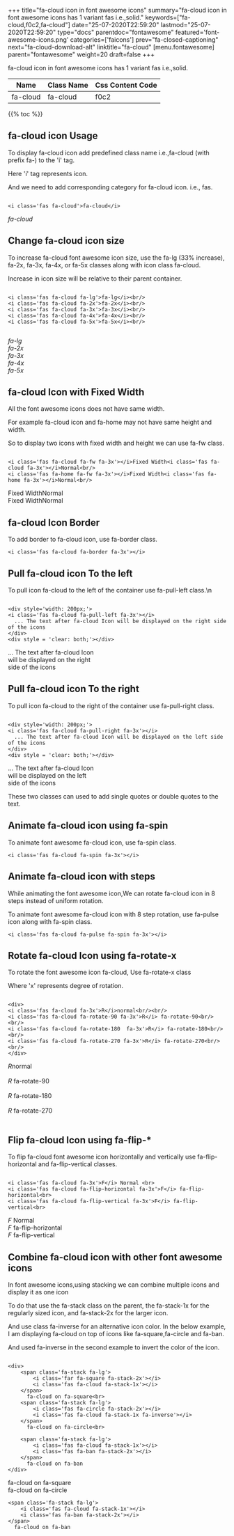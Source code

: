 +++
title="fa-cloud icon in font awesome icons"
summary="fa-cloud icon in font awesome icons has 1 variant fas i.e.,solid."
keywords=["fa-cloud,f0c2,fa-cloud"]
date="25-07-2020T22:59:20"
lastmod="25-07-2020T22:59:20"
type="docs"
parentdoc="fontawesome"
featured='font-awesome-icons.png'
categories=['faicons']
prev="fa-closed-captioning"
next="fa-cloud-download-alt"
linktitle="fa-cloud"
[menu.fontawesome]
parent="fontawesome"
weight=20
draft=false
+++


fa-cloud icon in font awesome icons has 1 variant fas i.e.,solid.

<div class='table-responsive'><table class='table'><thead><tr><th>Name</th><th>Class Name</th><th>Css Content Code</th></tr></thead><tbody><tr><td>fa-cloud</td><td>fa-cloud</td><td>f0c2</td></tr></tbody></table></div>


{{% toc %}}


## fa-cloud icon Usage

To display fa-cloud icon add predefined class name i.e.,fa-cloud (with prefix fa-) to the 'i' tag.

Here 'i' tag represents icon.

And we need to add corresponding category for fa-cloud icon. i.e., fas.


```

<i class='fas fa-cloud'>fa-cloud</i>
```

<i class='fas fa-cloud'>fa-cloud</i>




## Change fa-cloud icon size
To increase fa-cloud font awesome icon size, use the fa-lg (33% increase), fa-2x, fa-3x, fa-4x, or fa-5x classes along with icon class fa-cloud.

Increase in icon size will be relative to their parent container. 

```

<i class='fas fa-cloud fa-lg'>fa-lg</i><br/>
<i class='fas fa-cloud fa-2x'>fa-2x</i><br/>
<i class='fas fa-cloud fa-3x'>fa-3x</i><br/>
<i class='fas fa-cloud fa-4x'>fa-4x</i><br/>
<i class='fas fa-cloud fa-5x'>fa-5x</i><br/>
            
```

<i class='fas fa-cloud fa-lg'>fa-lg</i><br/>
<i class='fas fa-cloud fa-2x'>fa-2x</i><br/>
<i class='fas fa-cloud fa-3x'>fa-3x</i><br/>
<i class='fas fa-cloud fa-4x'>fa-4x</i><br/>
<i class='fas fa-cloud fa-5x'>fa-5x</i><br/>
            



## fa-cloud Icon with Fixed Width 

All the font awesome icons does not have same width.

For example fa-cloud icon and fa-home may not have same height and width.

So to display two icons with fixed width and height we can use fa-fw class.


```

<i class='fas fa-cloud fa-fw fa-3x'></i>Fixed Width<i class='fas fa-cloud fa-3x'></i>Normal<br/>
<i class='fas fa-home fa-fw fa-3x'></i>Fixed Width<i class='fas fa-home fa-3x'></i>Normal<br/>
```

<i class='fas fa-cloud fa-fw fa-3x'></i>Fixed Width<i class='fas fa-cloud fa-3x'></i>Normal<br/>
<i class='fas fa-home fa-fw fa-3x'></i>Fixed Width<i class='fas fa-home fa-3x'></i>Normal<br/>



## fa-cloud Icon Border 

To add border to fa-cloud icon, use fa-border class.


```
<i class='fas fa-cloud fa-border fa-3x'></i>

```
<i class='fas fa-cloud fa-border fa-3x'></i>





## Pull fa-cloud icon To the left

To pull icon fa-cloud to the left of the container use fa-pull-left class.\n

```

<div style='width: 200px;'>
<i class='fas fa-cloud fa-pull-left fa-3x'></i>
  ... The text after fa-cloud Icon will be displayed on the right side of the icons
</div>
<div style = 'clear: both;'></div>
```

<div style='width: 200px;'>
<i class='fas fa-cloud fa-pull-left fa-3x'></i>
  ... The text after fa-cloud Icon will be displayed on the right side of the icons
</div>
<div style = 'clear: both;'></div>




## Pull fa-cloud icon To the right
To pull icon fa-cloud to the right of the container use fa-pull-right class.

```

<div style='width: 200px;'>
<i class='fas fa-cloud fa-pull-right fa-3x'></i>
  ... The text after fa-cloud Icon will be displayed on the left side of the icons
</div>
<div style = 'clear: both;'></div>
```

<div style='width: 200px;'>
<i class='fas fa-cloud fa-pull-right fa-3x'></i>
  ... The text after fa-cloud Icon will be displayed on the left side of the icons
</div>
<div style = 'clear: both;'></div>

These two classes can used to add single quotes or double quotes to the text.


## Animate fa-cloud icon using fa-spin
To animate font awesome fa-cloud icon, use fa-spin class.

```
<i class='fas fa-cloud fa-spin fa-3x'></i>
```
<i class='fas fa-cloud fa-spin fa-3x'></i>




## Animate fa-cloud icon with steps
While animating the font awesome icon,We can rotate fa-cloud icon in 8 steps instead of uniform rotation.

To animate font awesome fa-cloud icon with 8 step rotation, use fa-pulse icon along with fa-spin class.


```
<i class='fas fa-cloud fa-pulse fa-spin fa-3x'></i>

```
<i class='fas fa-cloud fa-pulse fa-spin fa-3x'></i>





## Rotate fa-cloud Icon using fa-rotate-x
To rotate the font awesome icon fa-cloud, Use fa-rotate-x class

Where 'x' represents degree of rotation.


```

<div>
<i class='fas fa-cloud fa-3x'>R</i>normal<br/><br/>
<i class='fas fa-cloud fa-rotate-90 fa-3x'>R</i> fa-rotate-90<br/><br/> 
<i class='fas fa-cloud fa-rotate-180  fa-3x'>R</i> fa-rotate-180<br/><br/> 
<i class='fas fa-cloud fa-rotate-270 fa-3x'>R</i> fa-rotate-270<br/><br/>
</div>
```

<div>
<i class='fas fa-cloud fa-3x'>R</i>normal<br/><br/>
<i class='fas fa-cloud fa-rotate-90 fa-3x'>R</i> fa-rotate-90<br/><br/> 
<i class='fas fa-cloud fa-rotate-180  fa-3x'>R</i> fa-rotate-180<br/><br/> 
<i class='fas fa-cloud fa-rotate-270 fa-3x'>R</i> fa-rotate-270<br/><br/>
</div>




## Flip fa-cloud Icon using fa-flip-*
To flip fa-cloud font awesome icon horizontally and vertically use fa-flip-horizontal and fa-flip-vertical classes. 

```

<i class='fas fa-cloud fa-3x'>F</i> Normal <br>
<i class='fas fa-cloud fa-flip-horizontal fa-3x'>F</i> fa-flip-horizontal<br>
<i class='fas fa-cloud fa-flip-vertical fa-3x'>F</i> fa-flip-vertical<br>
```

<i class='fas fa-cloud fa-3x'>F</i> Normal <br>
<i class='fas fa-cloud fa-flip-horizontal fa-3x'>F</i> fa-flip-horizontal<br>
<i class='fas fa-cloud fa-flip-vertical fa-3x'>F</i> fa-flip-vertical<br>




## Combine fa-cloud icon with other font awesome icons
In font awesome icons,using stacking we can combine multiple icons and display it as one icon 

To do that use the fa-stack class on the parent, the fa-stack-1x for the regularly sized icon, and fa-stack-2x for the larger icon.

And use class fa-inverse for an alternative icon color. 
In the below example, I am displaying fa-cloud on top of icons like fa-square,fa-circle and fa-ban.

And used fa-inverse in the second example to invert the color of the icon.

```

<div>
    <span class='fa-stack fa-lg'>
        <i class='far fa-square fa-stack-2x'></i>
        <i class='fas fa-cloud fa-stack-1x'></i>
    </span>
      fa-cloud on fa-square<br>
    <span class='fa-stack fa-lg'>
        <i class='fas fa-circle fa-stack-2x'></i>
        <i class='fas fa-cloud fa-stack-1x fa-inverse'></i>
    </span>
      fa-cloud on fa-circle<br>

    <span class='fa-stack fa-lg'>
        <i class='fas fa-cloud fa-stack-1x'></i>
        <i class='fas fa-ban fa-stack-2x'></i>
    </span>
      fa-cloud on fa-ban
</div>
```

<div>
    <span class='fa-stack fa-lg'>
        <i class='far fa-square fa-stack-2x'></i>
        <i class='fas fa-cloud fa-stack-1x'></i>
    </span>
      fa-cloud on fa-square<br>
    <span class='fa-stack fa-lg'>
        <i class='fas fa-circle fa-stack-2x'></i>
        <i class='fas fa-cloud fa-stack-1x fa-inverse'></i>
    </span>
      fa-cloud on fa-circle<br>

    <span class='fa-stack fa-lg'>
        <i class='fas fa-cloud fa-stack-1x'></i>
        <i class='fas fa-ban fa-stack-2x'></i>
    </span>
      fa-cloud on fa-ban
</div>







